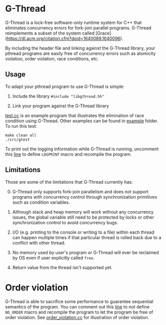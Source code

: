 # G-Thread

G-Thread is a lock-free software-only runtime system for C++ that eliminates concurrency
errors for fork-join parallel programs. G-Thread reimplements a subset of the system called [Grace]
(https://dl.acm.org/citation.cfm?doid=1640089.1640096). 

By including the header file and linking against the G-Thread library, your
pthread programs are easily free of concurrency errors such as atomicity
violation, order violation, race conditions, etc.

## Usage

To adapt your pthread program to use G-Thread is simple:

1. Include the library `#include "libgthread.hh"`

2. Link your program against the G-Thread library

[test.cc](src/test.cc) is an example program that illustrates the elimination of
race condition using G-Thread. Other examples can be found in
[example](example/) folder. To run this test:

```
make clean all
./src/gtest
```

To print out the logging information while G-Thread is running, uncomment this [line](https://github.com/wyk9787/G-STM/blob/540907da27075547b1303332e2a1e33cd84b39d4/src/util.hh#L25)
to define `LOGPRINT` macro and recompile the program.

## Limitations

Those are some of the limitations that G-Thread currently has:

0. G-Thread only supports fork-join parallelism and does not support programs
   with concurrency control through synchronization primitives such as condition
variables.

1. Although stack and heap memory will work without any concurrency issues, the
   global variable still need to be protected by locks or other synchronization control
to avoid concurrency bugs.

2. I/O (e.g. printing to the console or writing to a file) within each thread can happen 
multiple times if that particular thread is rolled back due to a conflict with
other thread.

3. No memory used by user's program or G-Thread will ever be reclaimed by OS even if
   user explicitly called `free`.

4. Return value from the thread isn't supported yet.

# Order violation

G-Thread is able to sacrifice some performance to guarantee sequential semantics
of the program. You can comment out this [line](https://github.com/wyk9787/G-Thread/blob/f98cf68f28cbb66e7640216508d71dbb02e96cd2/src/util.hh#L27)
to not define `NO_ORDER` macro and recompile the program to let the program be free of
order violation. See [order_violation.cc](pthread/order_violation.cc) for illustration of order violation.
